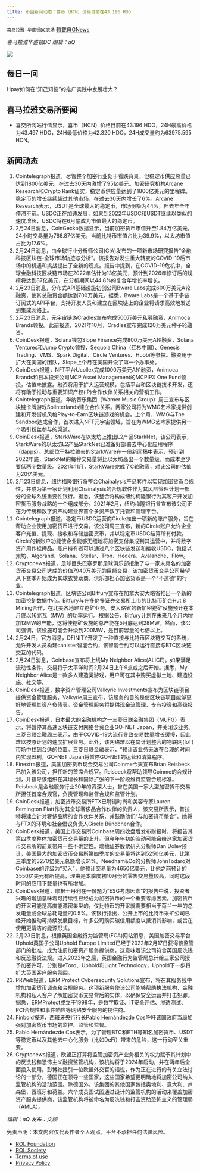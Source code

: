 ```yaml
---
title: 币圈新闻动态：喜币（HCN）价格目前在43.196 HDO
---
```

`喜马拉雅-华盛顿DC农场` [轉載自GNews](https://gnews.org/zh-hans/2055631/)

*喜马拉雅华盛顿DC 编辑：aQ*

![](http://himalayawashingtondc.org/wp-content/uploads/2021/07/ScreenShot-2021-07-31-at-16.20.22@2x.png)



## 每日一问





Hpay如何在“知己知彼”的推广实践中发展壮大？





## 喜马拉雅交易所要闻





- 喜交所网站行情显示，喜币（HCN）价格目前在43.196 HDO，24H最高价格为43.497 HDO，24H最低价格为42.320 HDO，24H成交量约为63975.595 HCN。






## 新闻动态





1. Cointelegraph报道，尽管整个加密行业处于看跌背景，但稳定币供应总量已达到1800亿美元，在过去30天内激增了95亿美元。加密研究机构Arcane Research和Crypto Rank证实，稳定币供应量达到了1800亿美元的里程碑。稳定币的增长继续超过其他市场，在过去30天内增长了6%。Arcane Research表示，USDT是全球最大的稳定币，市场份额为44%，但去年全年停滞不前。USDC正在加速发展，如果到2022年USDC和USDT继续以类似的速度增长，USDC将在6月底成为市值最大的稳定币。
2. 2月24日消息，CoinGecko数据显示，当前加密货币市值升至1.84万亿美元，24小时交易量为786.87亿美元，当前比特币市值占比为39.9%，以太坊市值占比为17.6%。
3. 2月24日消息，由全球行业分析师公司(GIA)发布的一项新市场研究报告“金融科技区块链-全球市场轨迹与分析”。该报告对发生重大转变的COVID-19后市场中的机遇和挑战提出了全新的观点。报告中提到，在COVID-19危机中，全球金融科技区块链市场在2022年估计为13亿美元，预计到2026年修订后的规模将达到87亿美元，在分析期间以44.8%的复合年增长率增长。
4. 2月23日消息，分布式API基础设施初创公司Bware Labs完成600万美元A轮融资，使其总融资金额达到700万美元。据悉，Bware Labs是一个基于多链订阅式的API平台，支持开发人员和建立在区块链上的企业将请求高效地发送到集成网络上。
5. 2月23日消息，元宇宙链游Cradles宣布完成500万美元私募融资，Animoca Brands领投。此前报道，2021年10月，Cradles宣布完成120万美元种子轮融资。
6. CoinDesk报道，Solana钱包Slope Finance完成800万美元A轮融资，Solana Ventures和Jump Crypto领投，Sequoia China（红杉中国）、Genesis Trading、VMS、Spark Digital、Circle Ventures、Huobi等参投。融资用于扩大在美国的团队，Slope上个月在美国开设了第一个办事处。
7. CoinDesk报道，NFT平台Ucollex完成1000万美元A轮融资，Animoca Brands和日本投资公司MCP Asset Management的MCPIPX One Fund领投，估值未披露。融资将用于扩大运营规模，包括平台和区块链技术开发，还将有助于推动与重要知识产权(IP)合作伙伴关系相关的营销工作。
8. Cointelegraph报道，华纳音乐集团（Warner Music Group）周三宣布与区块链卡牌游戏Splinterlands建立合作关系。两家公司将为WMG艺术家提供创建和开发街机风格Play-to-Earn区块链游戏的机会。上个月，WMG与The Sandbox达成合作，首次进入NFT元宇宙领域，旨在为WMG艺术家提供另一个吸引粉丝参与的渠道。
9. CoinDesk报道，StarkWare在以太坊上推出L2产品StarkNet，该公司表示，StarkWare的以太坊L2产品StarkNet已准备好部署去中心化应用程序（dapps）。总部位于特拉维夫的StarkWare在一份新闻稿中表示，预计到2022年底，StarkNet的每秒交易量将比以太坊高出一个数量级，而成本至少要低两个数量级。2021年11月，StarkWare完成了C轮融资，对该公司的估值为20亿美元。
10. 2月23日信息，纽约梅隆银行将整合Chainalysis产品套件以实现加密货币合规性，并成为第一家计划利用Chainalysis的合规软件作为其风险管理计划一部分的全球系统重要性银行。据悉，该整合将构成纽约梅隆银行为其客户开发加密货币服务战略的一个组成部分。2021年2月，纽约梅隆银行曾宣布该公司正在为传统和数字资产构建业界首个多资产数字托管和管理平台。
11. Cointelegraph报道，稳定币USDC运营商Circle推出一项新的账户服务，旨在帮助企业使用加密货币进行交易。该公司周三宣布，新的Circle账户允许企业客户充值、提现、接收和存储加密货币，并以稳定币USDC结算所有付款。Circle的新账户功能使企业能够无缝地将加密支付集成到其运营中，并将数字资产用作抵押品。账户持有者可以通过八个区块链发送和接收USDC，包括以太坊、Algorand、Solana、Stellar、Tron、Hedera、Avalanche、Flow。
12. Cryptonews报道，足球巨头巴塞罗那足球俱乐部拒绝了与一家未具名的加密货币交易公司达成的价值7940万美元的巨额交易，该加密货币交易公司希望从下赛季开始成为其球衣赞助商，俱乐部担心加密货币是一个“不道德”的行业。
13. Cointelegraph报道，区块链公司Bitfury宣布在加拿大安大略省推出一个新的加密挖矿数据中心。Bitfury与在多伦多证券交易所上市的比特币矿企Hut 8 Mining合作，在北美各地建立挖矿业务。安大略省的新加密挖矿设施预计在本月底以16兆瓦（MW）的功率运行。根据公告，Bitfury计划在未来几个月内增加12MW的产能，这将使挖矿设施的总产能在5月底达到28MW。然而，该公司强调，该设施可能会升级到200MW，是目前容量的七倍以上。
14. 2月24日，官方消息，DFINITY开发了一种直接与比特币区块链交互的系统，允许开发人员构建canister智能合约，该智能合约可以运行直接与BTC区块链交互的代码。
15. 2月24日消息，Coinbase宣布将上线My Neighbor Alice(ALICE)。如果满足流动性条件，交易将于太平洋时间2月24日上午9点或之后开始。据悉，My Neighbor Alice是一款多人建造类游戏，用户可在其中购买虚拟土地、建造设施、社交等。
16. CoinDesk报道，数字资产管理公司Valkyrie Investments宣布为区块链项目提供资金管理服务，Valkyrie周三宣布，该服务的目的是使区块链项目能够更好地管理其资产负债表。资金管理服务将提供现金流管理、专有投资和高级报告。
17. CoinDesk报道，日本最大的金融机构之一三菱日联金融集团（MUFG）表示，将暂停其高速区块链支付网络合资企业GO-NET Japan，并关闭该业务。三菱日联金融周三表示，由于COVID-19大流行导致交易数量增长缓慢，因此难以按原计划的速度扩展业务。此外，该网络难以在其计划整合的物联网(IoT)市场中找到合适的位置。三菱日联金融表示，“预计该业务无法在合理的时间内实现盈利，GO-NET Japan将暂停GO-NET的运营和清算程序。
18. Finextra报道，美国加密货币现金交易公司Coinme今天宣布Brian Reisbeck已加入该公司，担任新的首席合规官。Reisbeck将帮助领导Coinme的合规计划，并指导该组织在其增长和国际扩张的下一阶段维持监管合规标准。Reisbeck是金融服务行业20年的资深人士，曾在美国一家大型加密货币交易所担任首席合规官，负责管理和监督合规和监管计划。
19. CoinDesk报道，加密货币交易所FTX已聘请时尚和美容专家Lauren Remington Platt作为其全球奢侈品合作伙伴的负责人，该交易所表示，普拉特将建立针对奢侈品牌的合作伙伴关系，并鼓励他们“与加密货币整合”。她将与FTX的环境和社会倡议负责人Gisele Bündchen合作。
20. CoinDesk报道，美国上市交易所Coinbase周四收盘后发布财报时，将报告其第四季度整体加密货币交易量的上升。但今年年初的波动可能会给这家加密货币交易所的前景带来一些不确定性。瑞穗证券股票研究分析师Dan Dolev预计，美国最大的加密货币交易所第四季度的交易量将达到5250亿美元，比第三季度的3270亿美元总额增长61%。Needham&Co的分析师JohnTodaro对Coinbase的评级为“买入”，他预计交易量为4650亿美元，比他之前预计的3550亿美元有所提高，理由是本季度初10月份的零售交易量较高，同时这段时间的应用下载量也有所增加。
21. CoinDesk报道，摩根士丹利在一份题为”ESG考虑因素”的报告中说，投资者兴趣的增加意味着可持续性已经成为加密货币的一个重要考虑因素。加密货币的开采可能是高度能源密集型的，仅比特币的开采就需要相当于荷兰一年的总发电量或全球总耗电量的0.5%。该银行指出，公开上市的比特币采矿公司已经开始推动可持续发展目标，许多公司购买碳信用额度以抵消其影响，或旨在使用更清洁的能源形式。
22. 2月23日消息，根据英国金融行为监管局(FCA)网站消息，美国加密交易平台Uphold英国子公司Uphold Europe Limited已经于2022年2月17日获得该监管部门的批准，成为注册加密资产服务提供商，这意味着该公司符合英国反洗钱和反恐融资法规。进入2022年之后，英国金融行为监管局总计给三家公司授予加密许可，分别是eToro、Uphold和Light Technology，Uphold下一步将扩大英国客户服务氛围。
23. PRWeb报道，ERM Protect Cybersecurity Solutions宣布，将在其服务线中增加加密货币调查和合规服务。这项新服务使该公司能够帮助执法机构、金融机构和私人客户了解加密货币交易背后的实体，以确保安全运营并打击犯罪。据悉，ERMProtect成立于1998年，是数字取证、IT安全评估、渗透测试、PCI合规性和事件响应等网络安全服务的提供商。
24. Finbold报道，西班牙央行行长Pablo Hernándezde Cos呼吁该国政府当局加强对加密货币市场的监控、监管和监督。
25. Pablo Hernándezde Cos表示，为了管理BTC和ETH等知名加密货币、USDT等稳定币以及其他去中心化服务（比如DeFi）带来的危险，这一行动至关重要。
26. Cryptonews报道，欧盟正打算将监管加密资产业务相关的权力赋予其计划中的反洗钱和恐怖主义融资监管机构，该机构将于2024年启动，并在两年后全面投入使用。彭博社援引一位欧盟外交官的话说，作为正在进行的有关立法讨论的一部分，德国正在领导一些国家，这些国家希望更明确地将加密公司纳入监管机构的活动范围。除德国外，该集团的其他国家包括奥地利、意大利、卢森堡、西班牙和荷兰。六个成员国试图通过设计的监管机构的活动来覆盖加密资产服务提供商，该监管机构将被命名为反洗钱和打击资助恐怖主义的管理局（AMLA）。





*编辑：aQ
发布：文顾*


 
 

免责声明：本文内容仅代表作者个人观点，平台不承担任何法律风险。

- [ROL Foundation](https://rolfoundation.org/)
- [ROL Society](https://rolsociety.org/)
- [Terms of use](https://gnews.org/terms-of-use-3/)
- [Privacy Policy](https://gnews.org/privacy-policy/)
